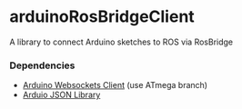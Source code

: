 # arduinoRosBridgeClient
A library to connect Arduino sketches to ROS via RosBridge

### Dependencies
* [Arduino Websockets Client](https://github.com/Links2004/arduinoWebSockets.git)  (use ATmega branch)
* [Arduio JSON Library](https://github.com/bblanchon/ArduinoJson.git)
